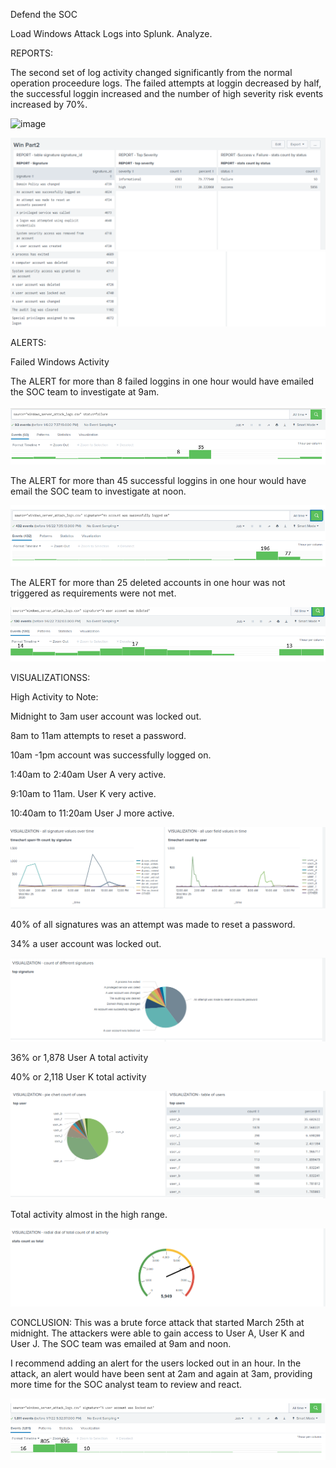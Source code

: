 Defend the SOC

Load Windows Attack Logs into Splunk. Analyze.

REPORTS:

The second set of log activity changed significantly from the normal operation proceedure logs. The failed attempts at loggin decreased by half, the successful loggin increased and the number of high severity risk events increased by 70%.  

![image](https://user-images.githubusercontent.com/88781846/148576484-5fe75529-a989-442c-8bf7-38389afb4d88.png)

![Win 2 Log Reports](https://github.com/collette269/Splunk_Master_of_the_SOC/blob/main/Windows/Win%202%20Log%20Reports.png)
![Win 2 Log Reports Cont ](https://github.com/collette269/Splunk_Master_of_the_SOC/blob/main/Windows/Win%202%20Log%20Reports%20Cont.png)

ALERTS:

Failed Windows Activity

The ALERT for more than 8 failed loggins in one hour would have emailed the SOC team to investigate at 9am. 

![Win 2 Alert 1](https://github.com/collette269/Splunk_Master_of_the_SOC/blob/main/Windows/Win%202%20Alert%201.PNG)

The ALERT for more than 45 successful loggins in one hour would have email the SOC team to investigate at noon. 

![Win 2 Alert 2](https://github.com/collette269/Splunk_Master_of_the_SOC/blob/main/Windows/Win%202%20Alert%202.PNG)

The ALERT for more than 25 deleted accounts in one hour was not triggered as requirements were not met.

![Win 2 Alert 3](https://github.com/collette269/Splunk_Master_of_the_SOC/blob/main/Windows/Win%202%20Alert%203.PNG)

VISUALIZATIONSS:

High Activity to Note:

Midnight to 3am user account was locked out.

8am to 11am attempts to reset a password.

10am -1pm account was successfully logged on.


1:40am to 2:40am User A very active.

9:10am to 11am. User K very active.

10:40am to 11:20am User J more active.

![Win 2 Log Visualization 1](https://github.com/collette269/Splunk_Master_of_the_SOC/blob/main/Windows/Win%202%20Log%20Visualization%201.png)

40% of all signatures was an attempt was made to reset a password.

34% a user account was locked out.

![Win 2 Log Visualization 2](https://github.com/collette269/Splunk_Master_of_the_SOC/blob/main/Windows/Win%202%20Log%20Visualization%202.png)

36% or 1,878 User A total activity 

40% or 2,118 User K total activity

![Win 2 Log Visualization 3](https://github.com/collette269/Splunk_Master_of_the_SOC/blob/main/Windows/Win%202%20Log%20Visualization%203.png)

Total activity almost in the high range.  

![Win 2 Log Visualization 4](https://github.com/collette269/Splunk_Master_of_the_SOC/blob/main/Windows/Win%202%20Log%20Visualization%204.png)

CONCLUSION: This was a brute force attack that started March 25th at midnight. The attackers were able to gain access to User A, User K and User J. The SOC team was emailed at 9am and noon. 

I recommend adding an alert for the users locked out in an hour. In the attack, an alert would have been sent at 2am and again at 3am, providing more time for the SOC analyst team to review and react. 

![Win 2 Alert 4](https://github.com/collette269/Splunk_Master_of_the_SOC/blob/main/Windows/Win%202%20Alert%204.PNG)

